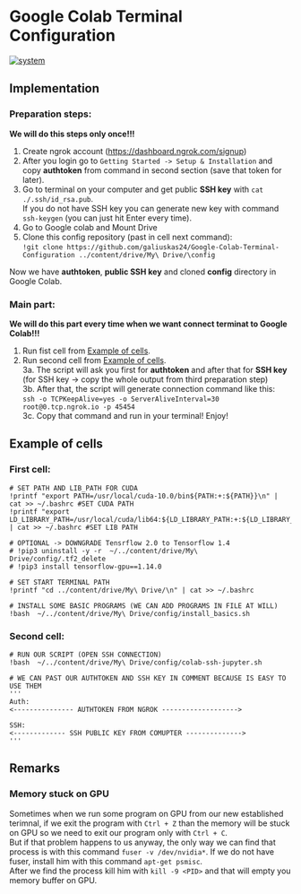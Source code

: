 # Google Colab Terminal Configuration
[![system](https://img.shields.io/badge/system-ubuntu-blue)]()

## Implementation
### Preparation steps:  
**We will do this steps only once!!!**    
1. Create ngrok account (https://dashboard.ngrok.com/signup)
2. After you login go to `Getting Started -> Setup & Installation` and copy **authtoken** from command in second section (save that token for later).
3. Go to terminal on your computer and get public **SSH key** with `cat ./.ssh/id_rsa.pub`.       
If you do not have SSH key you can generate new key with command `ssh-keygen` (you can just hit Enter every time).     
4. Go to Google colab and Mount Drive     
5. Clone this config repository (past in cell next command):    
`!git clone https://github.com/galiuskas24/Google-Colab-Terminal-Configuration ../content/drive/My\ Drive/\config`
 
Now we have **authtoken**, **public SSH key** and cloned **config** directory in Google Colab.   
  
### Main part: 
**We will do this part every time when we want connect terminat to Google Colab!!!**     
1. Run fist cell from [Example of cells](#example-of-cells).    
2. Run second cell from  [Example of cells](#example-of-cells).     
  3a. The script will ask you first for **authtoken** and after that for **SSH key** (for SSH key -> copy the whole output from third preparation step)    
  3b. After that, the script will generate connection command like this:        
      `ssh -o TCPKeepAlive=yes -o ServerAliveInterval=30 root@0.tcp.ngrok.io -p 45454`   
  3c. Copy that command and run in your terminal! Enjoy!    


## Example of cells

### First cell:
```shell
# SET PATH AND LIB_PATH FOR CUDA
!printf "export PATH=/usr/local/cuda-10.0/bin${PATH:+:${PATH}}\n" | cat >> ~/.bashrc #SET CUDA PATH
!printf "export LD_LIBRARY_PATH=/usr/local/cuda/lib64:${LD_LIBRARY_PATH:+:${LD_LIBRARY_PATH}}\n" | cat >> ~/.bashrc #SET LIB PATH

# OPTIONAL -> DOWNGRADE Tensrflow 2.0 to Tensorflow 1.4
# !pip3 uninstall -y -r  ~/../content/drive/My\ Drive/config/.tf2_delete 
# !pip3 install tensorflow-gpu==1.14.0

# SET START TERMINAL PATH
!printf "cd ../content/drive/My\ Drive/\n" | cat >> ~/.bashrc    

# INSTALL SOME BASIC PROGRAMS (WE CAN ADD PROGRAMS IN FILE AT WILL)
!bash  ~/../content/drive/My\ Drive/config/install_basics.sh
```

### Second cell:

```shell
# RUN OUR SCRIPT (OPEN SSH CONNECTION)
!bash  ~/../content/drive/My\ Drive/config/colab-ssh-jupyter.sh

# WE CAN PAST OUR AUTHTOKEN AND SSH KEY IN COMMENT BECAUSE IS EASY TO USE THEM
'''
Auth:
<--------------- AUTHTOKEN FROM NGROK ------------------->

SSH:
<------------- SSH PUBLIC KEY FROM COMUPTER -------------->
'''
```


## Remarks

### Memory stuck on GPU
Sometimes when we run some program on GPU from our new established terimnal, if we exit the program with `Ctrl + Z` than the memory will be stuck on GPU so we need to exit our program only with `Ctrl + C`.    
But if that problem happens to us anyway, the only way we can find that process is with this command `fuser -v /dev/nvidia*`. If we do not have fuser, install him with this command `apt-get psmisc`.     
After we find the  process kill him with `kill -9 <PID>` and that will empty you memory buffer on GPU. 



